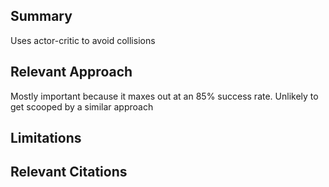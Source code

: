 ## Summary
Uses actor-critic to avoid collisions

## Relevant Approach
Mostly important because it maxes out at an 85% success rate. Unlikely to get scooped by a similar approach

## Limitations

## Relevant Citations